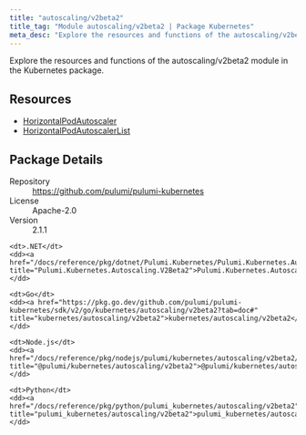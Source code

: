 ```yaml
---
title: "autoscaling/v2beta2"
title_tag: "Module autoscaling/v2beta2 | Package Kubernetes"
meta_desc: "Explore the resources and functions of the autoscaling/v2beta2 module in the Kubernetes package."
---
```


<!-- WARNING: this file was generated by Pulumi Docs Generator. -->
<!-- Do not edit by hand unless you're certain you know what you are doing! -->

Explore the resources and functions of the autoscaling/v2beta2 module in the Kubernetes package.

<h2 id="resources">Resources</h2>
<ul class="api">
    <li><a href="horizontalpodautoscaler" title="HorizontalPodAutoscaler"><span class="symbol resource"></span>HorizontalPodAutoscaler</a></li>
    <li><a href="horizontalpodautoscalerlist" title="HorizontalPodAutoscalerList"><span class="symbol resource"></span>HorizontalPodAutoscalerList</a></li>
</ul>

<h2 id="package-details">Package Details</h2>
<dl class="package-details">
	<dt>Repository</dt>
	<dd><a href="https://github.com/pulumi/pulumi-kubernetes">https://github.com/pulumi/pulumi-kubernetes</a></dd>
	<dt>License</dt>
	<dd>Apache-2.0</dd>
	<dt>Version</dt>
	<dd>2.1.1</dd>
</dl>



<dl class="tabular">

    <dt>.NET</dt>
    <dd><a href="/docs/reference/pkg/dotnet/Pulumi.Kubernetes/Pulumi.Kubernetes.Autoscaling.V2Beta2.html" title="Pulumi.Kubernetes.Autoscaling.V2Beta2">Pulumi.Kubernetes.Autoscaling.V2Beta2</a></dd>

    <dt>Go</dt>
    <dd><a href="https://pkg.go.dev/github.com/pulumi/pulumi-kubernetes/sdk/v2/go/kubernetes/autoscaling/v2beta2?tab=doc#" title="kubernetes/autoscaling/v2beta2">kubernetes/autoscaling/v2beta2</a></dd>

    <dt>Node.js</dt>
    <dd><a href="/docs/reference/pkg/nodejs/pulumi/kubernetes/autoscaling/v2beta2/#" title="@pulumi/kubernetes/autoscaling/v2beta2">@pulumi/kubernetes/autoscaling/v2beta2</a></dd>

    <dt>Python</dt>
    <dd><a href="/docs/reference/pkg/python/pulumi_kubernetes/autoscaling/v2beta2" title="pulumi_kubernetes/autoscaling/v2beta2">pulumi_kubernetes/autoscaling/v2beta2</a></dd>

</dl>

